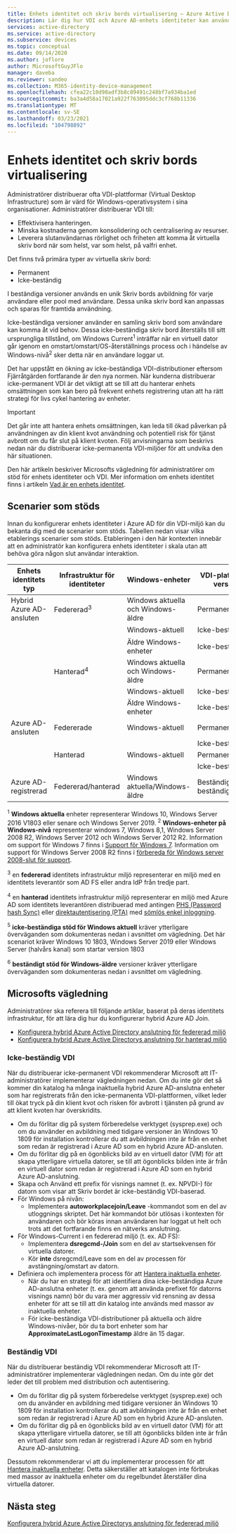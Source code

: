 ```yaml
---
title: Enhets identitet och skriv bords virtualisering – Azure Active Directory
description: Lär dig hur VDI och Azure AD-enhets identiteter kan användas tillsammans
services: active-directory
ms.service: active-directory
ms.subservice: devices
ms.topic: conceptual
ms.date: 09/14/2020
ms.author: joflore
author: MicrosoftGuyJFlo
manager: daveba
ms.reviewer: sandeo
ms.collection: M365-identity-device-management
ms.openlocfilehash: cfea22c10d98adf3b8c89491c248bf7a934ba1ed
ms.sourcegitcommit: ba3a4d58a17021a922f763095ddc3cf768b11336
ms.translationtype: MT
ms.contentlocale: sv-SE
ms.lasthandoff: 03/23/2021
ms.locfileid: "104798892"
---
```

# <a name="device-identity-and-desktop-virtualization"></a>Enhets identitet och skriv bords virtualisering

Administratörer distribuerar ofta VDI-plattformar (Virtual Desktop Infrastructure) som är värd för Windows-operativsystem i sina organisationer. Administratörer distribuerar VDI till:

- Effektivisera hanteringen.
- Minska kostnaderna genom konsolidering och centralisering av resurser.
- Leverera slutanvändarnas rörlighet och friheten att komma åt virtuella skriv bord när som helst, var som helst, på valfri enhet.

Det finns två primära typer av virtuella skriv bord:

- Permanent
- Icke-beständig

I beständiga versioner används en unik Skriv bords avbildning för varje användare eller pool med användare. Dessa unika skriv bord kan anpassas och sparas för framtida användning. 

Icke-beständiga versioner använder en samling skriv bord som användare kan komma åt vid behov. Dessa icke-beständiga skriv bord återställs till sitt ursprungliga tillstånd, om Windows Current<sup>1</sup> inträffar när en virtuell dator går igenom en omstart/omstart/OS-återställnings process och i händelse av Windows-nivå<sup>2</sup> sker detta när en användare loggar ut.

Det har uppstått en ökning av icke-beständiga VDI-distributioner eftersom Fjärråtgärden fortfarande är den nya normen. När kunderna distribuerar icke-permanent VDI är det viktigt att se till att du hanterar enhets omsättningen som kan bero på frekvent enhets registrering utan att ha rätt strategi för livs cykel hantering av enheter.

> [!IMPORTANT]
> Det går inte att hantera enhets omsättningen, kan leda till ökad påverkan på användningen av din klient kvot användning och potentiell risk för tjänst avbrott om du får slut på klient kvoten. Följ anvisningarna som beskrivs nedan när du distribuerar icke-permanenta VDI-miljöer för att undvika den här situationen.

Den här artikeln beskriver Microsofts vägledning för administratörer om stöd för enhets identiteter och VDI. Mer information om enhets identitet finns i artikeln [Vad är en enhets identitet](overview.md).

## <a name="supported-scenarios"></a>Scenarier som stöds

Innan du konfigurerar enhets identiteter i Azure AD för din VDI-miljö kan du bekanta dig med de scenarier som stöds. Tabellen nedan visar vilka etablerings scenarier som stöds. Etableringen i den här kontexten innebär att en administratör kan konfigurera enhets identiteter i skala utan att behöva göra någon slut användar interaktion.

| Enhets identitets typ | Infrastruktur för identiteter | Windows-enheter | VDI-plattforms version | Stöds |
| --- | --- | --- | --- | --- |
| Hybrid Azure AD-ansluten | Federerad<sup>3</sup> | Windows aktuella och Windows-äldre | Permanent | Ja |
|   |   | Windows-aktuell | Icke-beständig | Ja<sup>5</sup> |
|   |   | Äldre Windows-enheter | Icke-beständig | Ja<sup>6</sup> |
|   | Hanterad<sup>4</sup> | Windows aktuella och Windows-äldre | Permanent | Ja |
|   |   | Windows-aktuell | Icke-beständig | Inga |
|   |   | Äldre Windows-enheter | Icke-beständig | Ja<sup>6</sup> |
| Azure AD-ansluten | Federerade | Windows-aktuell | Permanent | Inga |
|   |   |   | Icke-beständig | Inga |
|   | Hanterad | Windows-aktuell | Permanent | Inga |
|   |   |   | Icke-beständig | Inga |
| Azure AD-registrerad | Federerad/hanterad | Windows aktuella/Windows-äldre | Beständiga/icke-beständiga | Ej tillämpligt |

<sup>1</sup> **Windows aktuella** enheter representerar Windows 10, Windows Server 2016 V1803 eller senare och Windows Server 2019.
<sup>2</sup> **Windows-enheter på Windows-nivå** representerar windows 7, Windows 8,1, Windows Server 2008 R2, Windows Server 2012 och Windows Server 2012 R2. Information om support för Windows 7 finns i [Support för Windows 7](https://www.microsoft.com/microsoft-365/windows/end-of-windows-7-support). Information om support för Windows Server 2008 R2 finns i [förbereda för Windows server 2008-slut för support](https://www.microsoft.com/cloud-platform/windows-server-2008).

<sup>3</sup> en **federerad** identitets infrastruktur miljö representerar en miljö med en identitets leverantör som AD FS eller andra IdP från tredje part.

<sup>4</sup> en **hanterad** identitets infrastruktur miljö representerar en miljö med Azure AD som identitets leverantören distribuerad med antingen [PHS (Password hash Sync)](../hybrid/whatis-phs.md) eller [direktautentisering (PTA)](../hybrid/how-to-connect-pta.md) med [sömlös enkel inloggning](../hybrid/how-to-connect-sso.md).

<sup>5</sup> **icke-beständiga stöd för Windows aktuell** kräver ytterligare överväganden som dokumenteras nedan i avsnittet om vägledning. Det här scenariot kräver Windows 10 1803, Windows Server 2019 eller Windows Server (halvårs kanal) som startar version 1803

<sup>6</sup> **beständigt stöd för Windows-äldre** versioner kräver ytterligare överväganden som dokumenteras nedan i avsnittet om vägledning.


## <a name="microsofts-guidance"></a>Microsofts vägledning

Administratörer ska referera till följande artiklar, baserat på deras identitets infrastruktur, för att lära dig hur du konfigurerar hybrid Azure AD Join.

- [Konfigurera hybrid Azure Active Directory anslutning för federerad miljö](hybrid-azuread-join-federated-domains.md)
- [Konfigurera hybrid Azure Active Directorys anslutning för hanterad miljö](hybrid-azuread-join-managed-domains.md)

### <a name="non-persistent-vdi"></a>Icke-beständig VDI

När du distribuerar icke-permanent VDI rekommenderar Microsoft att IT-administratörer implementerar vägledningen nedan. Om du inte gör det så kommer din katalog ha många inaktuella hybrid Azure AD-anslutna enheter som har registrerats från den icke-permanenta VDI-plattformen, vilket leder till ökat tryck på din klient kvot och risken för avbrott i tjänsten på grund av att klient kvoten har överskridits.

- Om du förlitar dig på system förberedelse verktyget (sysprep.exe) och om du använder en avbildning med tidigare versioner än Windows 10 1809 för installation kontrollerar du att avbildningen inte är från en enhet som redan är registrerad i Azure AD som en hybrid Azure AD-ansluten.
- Om du förlitar dig på en ögonblicks bild av en virtuell dator (VM) för att skapa ytterligare virtuella datorer, se till att ögonblicks bilden inte är från en virtuell dator som redan är registrerad i Azure AD som en hybrid Azure AD-anslutning.
- Skapa och Använd ett prefix för visnings namnet (t. ex. NPVDI-) för datorn som visar att Skriv bordet är icke-beständig VDI-baserad.
- För Windows på nivån:
   - Implementera **autoworkplacejoin/Leave** -kommandot som en del av utloggnings skriptet. Det här kommandot bör utlösas i kontexten för användaren och bör köras innan användaren har loggat ut helt och trots att det fortfarande finns en nätverks anslutning.
- För Windows-Current i en federerad miljö (t. ex. AD FS):
   - Implementera **dsregcmd-/Join** som en del av startsekvensen för virtuella datorer.
   - Kör **inte** dsregcmd/Leave som en del av processen för avstängning/omstart av datorn.
- Definiera och implementera process för att [Hantera inaktuella enheter](manage-stale-devices.md).
   - När du har en strategi för att identifiera dina icke-beständiga Azure AD-anslutna enheter (t. ex. genom att använda prefixet för datorns visnings namn) bör du vara mer aggressiv vid rensning av dessa enheter för att se till att din katalog inte används med massor av inaktuella enheter.
   - För icke-beständiga VDI-distributioner på aktuella och äldre Windows-nivåer, bör du ta bort enheter som har **ApproximateLastLogonTimestamp** äldre än 15 dagar.

### <a name="persistent-vdi"></a>Beständig VDI

När du distribuerar beständig VDI rekommenderar Microsoft att IT-administratörer implementerar vägledningen nedan. Om du inte gör det leder det till problem med distribution och autentisering. 

- Om du förlitar dig på system förberedelse verktyget (sysprep.exe) och om du använder en avbildning med tidigare versioner än Windows 10 1809 för installation kontrollerar du att avbildningen inte är från en enhet som redan är registrerad i Azure AD som en hybrid Azure AD-ansluten.
- Om du förlitar dig på en ögonblicks bild av en virtuell dator (VM) för att skapa ytterligare virtuella datorer, se till att ögonblicks bilden inte är från en virtuell dator som redan är registrerad i Azure AD som en hybrid Azure AD-anslutning.

Dessutom rekommenderar vi att du implementerar processen för att [Hantera inaktuella enheter](manage-stale-devices.md). Detta säkerställer att katalogen inte förbrukas med massor av inaktuella enheter om du regelbundet återställer dina virtuella datorer.
 
## <a name="next-steps"></a>Nästa steg

[Konfigurera hybrid Azure Active Directorys anslutning för federerad miljö](hybrid-azuread-join-federated-domains.md)
